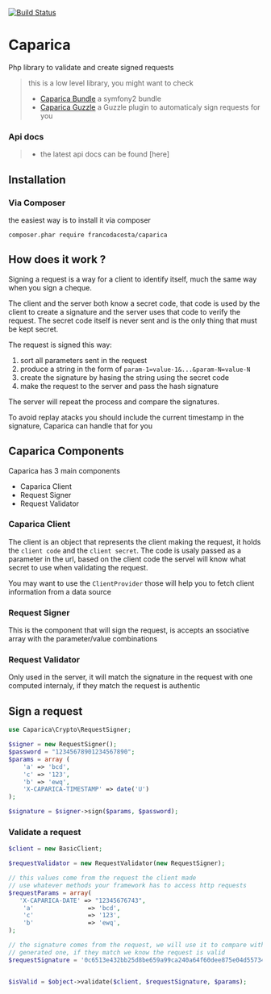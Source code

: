 
[![Build Status](https://travis-ci.org/francodacosta/caparica.png?branch=master)](https://travis-ci.org/francodacosta/caparica)
# Caparica

Php library to validate and create signed requests



> this is a low level library, you might want to check
>   * [Caparica Bundle](https://github.com/francodacosta/caparica-bundle) a symfony2 bundle
>   * [Caparica Guzzle](https://github.com/francodacosta/caparica-guzzle) a Guzzle plugin to automaticaly sign requests for you

### Api docs

>   * the latest api docs can be found [here]


## Installation


### Via Composer

the easiest way is to install it via composer

```composer.phar require francodacosta/caparica```

## How does it work ?
Signing a request is a way for a client to identify itself, much the same way when you sign a cheque.

The client and the server both know a secret code, that code is used by the client to create a signature and the server uses that code to verify the request. The secret code itself is never sent and is the only thing that must be kept secret.

The request is signed this way:
  1. sort all parameters sent in the request
  2. produce a string in the form of ```param-1=value-1&...&param-N=value-N```
  3. create the signature by hasing the string using the secret code
  4. make the request to the server and pass the hash signature

The server will repeat the process and compare the signatures.

To avoid replay atacks you should include the current timestamp in the signature, Caparica can handle that for you

## Caparica Components
Caparica has 3 main components

  * Caparica Client
  * Request Signer
  * Request Validator

### Caparica Client
The client is an object that represents the client making the request, it holds the ```client code``` and the ```client secret```.
The code is usaly passed as a parameter in the url, based on the client code the servel will know what secret to use when validating the request.

You may want to use the ```ClientProvider``` those will help you to fetch client information from a data source

### Request Signer
This is the component that will sign the request, is accepts an ssociative array with the parameter/value combinations

### Request Validator
Only used in the server, it will match the signature in the request with one computed internaly, if they match the request is authentic

## Sign a request

```php
use Caparica\Crypto\RequestSigner;

$signer = new RequestSigner();
$password = "12345678901234567890";
$params = array (
    'a' => 'bcd',
    'c' => '123',
    'b' => 'ewq',
    'X-CAPARICA-TIMESTAMP' => date('U')
);

$signature = $signer->sign($params, $password);

```

### Validate a request
```php
$client = new BasicClient;

$requestValidator = new RequestValidator(new RequestSigner);

// this values come from the request the client made
// use whatever methods your framework has to access http requests
$requestParams = array(
   'X-CAPARICA-DATE' => "12345676743",
    'a'               => 'bcd',
    'c'               => '123',
    'b'               => 'ewq',
);

// the signature comes from the request, we will use it to compare with the server
// generated one, if they match we know the request is valid
$requestSignature = '0c6513e432bb25d8be659a99ca240a64f60dee875e04d557341a677bfe08a1bf';


$isValid = $object->validate($client, $requestSignature, $params);


```
